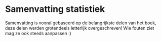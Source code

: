 # Samenvatting statistiek
Samenvatting is vooral gebaseerd op de belangrijkste delen van het boek, deze delen werden grotendeels letterlijk overgeschreven! 
Wie fouten ziet mag ze ook steeds aanpassen :)

